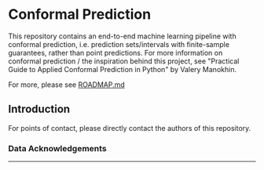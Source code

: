 # Conformal Prediction

This repository contains an end-to-end machine learning pipeline with conformal prediction, i.e. prediction sets/intervals with finite-sample guarantees, rather than point predictions. For more information on conformal prediction / the inspiration behind this project, see "Practical Guide to Applied Conformal Prediction in Python" by Valery Manokhin.

For more, please see [ROADMAP.md](ROADMAP.md)

## Introduction

For points of contact, please directly contact the authors of this repository.

### Data Acknowledgements

---
